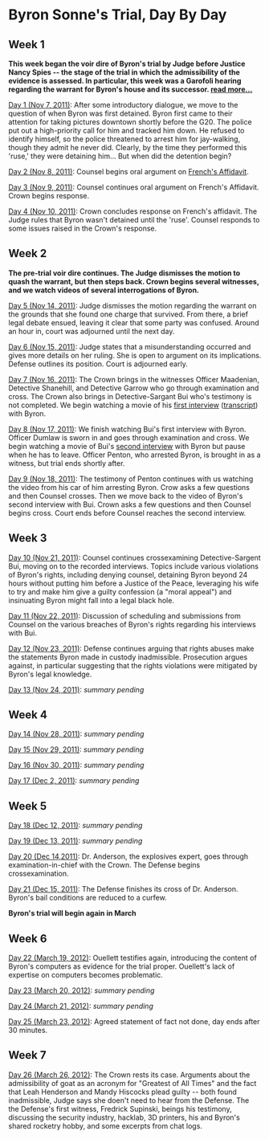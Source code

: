 Byron Sonne's Trial, Day By Day
===============================

Week 1
-------

**This week began the voir dire of Byron's trial by Judge before Justice Nancy Spies -- the stage of the trial in which the admissibility of the evidence is assessed. In particular, this week was a Garofoli hearing regarding the warrant for Byron's house and its successor. [read more...](https://github.com/colah/ByronTrialNotes/blob/master/synthesis/week1.md)**

[Day 1 (Nov 7, 2011)](https://github.com/colah/ByronTrialNotes/blob/master/daily-notes/day1.md): After some introductory dialogue, we move to the question of when Byron was first detained. Byron first came to their attention for taking pictures downtown shortly before the G20. The police put out a high-priority call for him and tracked him down. He refused to identify himself, so the police threatened to arrest him for jay-walking, though they admit he never did. Clearly, by the time they performed this 'ruse,' they were detaining him... But when did the detention begin?

[Day 2 (Nov 8, 2011)](https://github.com/colah/ByronTrialNotes/blob/master/daily-notes/day2.md): Counsel begins oral argument on [French's Affidavit](https://github.com/colah/ByronTrialNotes/raw/master/court-documents/warrant-June22-58Elderwood.pdf).

[Day 3 (Nov 9, 2011)](https://github.com/colah/ByronTrialNotes/blob/master/daily-notes/day3.md): Counsel continues oral argument on French's Affidavit. Crown begins response.

[Day 4 (Nov 10, 2011)](https://github.com/colah/ByronTrialNotes/blob/master/daily-notes/day4.md): Crown concludes response on French's affidavit. The Judge rules that Byron wasn't detained until the 'ruse'. Counsel responds to some issues raised in the Crown's response.

Week 2
--------

**The pre-trial voir dire continues. The Judge dismisses the motion to quash the warrant, but then steps back. Crown begins several witnesses, and we watch videos of several interrogations of Byron.**

[Day 5 (Nov 14, 2011)](https://github.com/colah/ByronTrialNotes/blob/master/daily-notes/day5.md): Judge dismisses the motion regarding the warrant on the grounds that she found one charge that survived. From there, a brief legal debate ensued, leaving it clear that some party was confused. Around an hour in, court was adjourned until the next day.

[Day 6 (Nov 15, 2011)](https://github.com/colah/ByronTrialNotes/blob/master/daily-notes/day6.md): Judge states that a misunderstanding occurred and gives more details on her ruling. She is open to argument on its implications. Defense outlines its position. Court is adjourned early.

[Day 7 (Nov 16, 2011)](https://github.com/colah/ByronTrialNotes/blob/master/daily-notes/day7.md): The Crown brings in the witnesses Officer Maadenian, Detective Shanehill, and Detective Garrow who go through examination and cross. The Crown also brings in Detective-Sargant Bui who's testimony is not completed. We begin watching a movie of his [first interview](http://www.youtube.com/watch?v=RTX7Gw7YJpc) ([transcript](https://github.com/colah/ByronTrialNotes/blob/master/evidence/Bui-interview-1.md)) with Byron.

[Day 8 (Nov 17, 2011)](https://github.com/colah/ByronTrialNotes/blob/master/daily-notes/day8.md): We finish watching Bui's first interview with Byron. Officer Dumlaw is sworn in and goes through examination and cross. We begin watching a movie of Bui's [second interview](http://www.youtube.com/watch?v=7o6ADO8Czf0) with Byron but pause when he has to leave. Officer Penton, who arrested Byron, is brought in as a witness, but trial ends shortly after.

[Day 9 (Nov 18, 2011)](https://github.com/colah/ByronTrialNotes/blob/master/daily-notes/day9.md): The testimony of Penton continues with us watching the video from his car of him arresting Byron. Crow asks a few questions and then Counsel crosses. Then we move back to the video of Byron's second interview with Bui. Crown asks a few questions and then Counsel begins cross. Court ends before Counsel reaches the second interview.

Week 3
--------

[Day 10 (Nov 21, 2011)](https://github.com/colah/ByronTrialNotes/blob/master/daily-notes/day10.md): Counsel continues crossexamining Detective-Sargent Bui, moving on to the recorded interviews. Topics include various violations of Byron's rights, including denying counsel, detaining Byron beyond 24 hours without putting him before a Justice of the Peace, leveraging his wife to try and make him give a guilty confession (a "moral appeal") and insinuating Byron might fall into a legal black hole.


[Day 11 (Nov 22, 2011)](https://github.com/colah/ByronTrialNotes/blob/master/daily-notes/day11.md): Discussion of scheduling and submissions from Counsel on the various breaches of Byron's rights regarding his interviews with Bui.

[Day 12 (Nov 23, 2011)](https://github.com/colah/ByronTrialNotes/blob/master/daily-notes/day12.md): Defense continues arguing that rights abuses make the statements Byron made in custody inadmissible. Prosecution argues against, in particular suggesting that the rights violations were mitigated by Byron's legal knowledge.

[Day 13 (Nov 24, 2011)](https://github.com/colah/ByronTrialNotes/blob/master/daily-notes/day13.md): _summary pending_

Week 4
--------

[Day 14 (Nov 28, 2011)](https://github.com/colah/ByronTrialNotes/blob/master/daily-notes/day14.md): _summary pending_

[Day 15 (Nov 29, 2011)](https://github.com/colah/ByronTrialNotes/blob/master/daily-notes/day15.md): _summary pending_

[Day 16 (Nov 30, 2011)](https://github.com/colah/ByronTrialNotes/blob/master/daily-notes/day16.md): _summary pending_

[Day 17 (Dec 2, 2011)](https://github.com/colah/ByronTrialNotes/blob/master/daily-notes/day17.md): _summary pending_


Week 5
--------

[Day 18 (Dec 12, 2011)](https://github.com/colah/ByronTrialNotes/blob/master/daily-notes/day18.md): _summary pending_

[Day 19 (Dec 13, 2011)](https://github.com/colah/ByronTrialNotes/blob/master/daily-notes/day19.md): _summary pending_

[Day 20 (Dec 14,2011)](https://github.com/colah/ByronTrialNotes/blob/master/daily-notes/day20.md): Dr. Anderson, the explosives expert, goes through examination-in-chief with the Crown. The Defense begins crossexamination.

[Day 21 (Dec 15, 2011)](https://github.com/colah/ByronTrialNotes/blob/master/daily-notes/day21.md): The Defense finishes its cross of Dr. Anderson. Byron's bail conditions are reduced to a curfew.

**Byron's trial will begin again in March**

Week 6
--------

[Day 22 (March 19, 2012)](https://github.com/colah/ByronTrialNotes/blob/master/daily-notes/day22.md): Ouellett testifies again, introducing the content of Byron's computers as evidence for the trial proper. Ouellett's lack of expertise on computers becomes problematic.

[Day 23 (March 20, 2012)](https://github.com/colah/ByronTrialNotes/blob/master/daily-notes/day23.md): _summary pending_

[Day 24 (March 21, 2012)](https://github.com/colah/ByronTrialNotes/blob/master/daily-notes/day24.md): _summary pending_

[Day 25 (March 23, 2012)](https://github.com/colah/ByronTrialNotes/blob/master/daily-notes/day25.md): Agreed statement of fact not done, day ends after 30 minutes.


Week 7
-------

[Day 26 (March 26, 2012)](https://github.com/colah/ByronTrialNotes/blob/master/daily-notes/day26.md): The Crown rests its case. Arguments about the admissibility of goat as an acronym for "Greatest of All Times" and the fact that Leah Henderson and Mandy Hiscocks plead guilty -- both found inadmissible, Judge says she doen't need to hear from the Defense. The the Defense's first witness, Fredrick Supinski, beings his testimony, discussing the security industry, hacklab, 3D printers, his and Byron's shared rocketry hobby, and some excerpts from chat logs.





